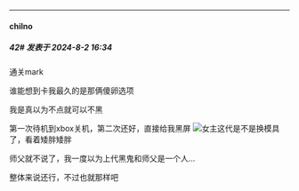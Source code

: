 ﻿
*****

####  chilno  
##### 42#       发表于 2024-8-2 16:34

通关mark

谁能想到卡我最久的是那俩傻卵选项

我是真以为不点就可以不黑

第一次待机到xbox关机，第二次还好，直接给我黑屏
<img src="https://static.saraba1st.com/image/smiley/face2017/048.png" referrerpolicy="no-referrer">女主这代是不是换模具了，看着矮胖矮胖

师父就不说了，我一度以为上代黑鬼和师父是一个人...

整体来说还行，不过也就那样吧

